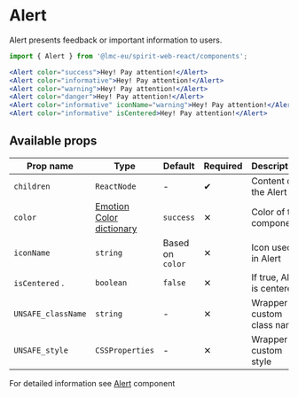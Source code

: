 # Alert

Alert presents feedback or important information to users.

```jsx
import { Alert } from '@lmc-eu/spirit-web-react/components';
```

```jsx
<Alert color="success">Hey! Pay attention!</Alert>
<Alert color="informative">Hey! Pay attention!</Alert>
<Alert color="warning">Hey! Pay attention!</Alert>
<Alert color="danger">Hey! Pay attention!</Alert>
<Alert color="informative" iconName="warning">Hey! Pay attention!</Alert>
<Alert color="informative" isCentered>Hey! Pay attention!</Alert>
```

## Available props

| Prop name          | Type                                         | Default          | Required | Description                |
| ------------------ | -------------------------------------------- | ---------------- | -------- | -------------------------- |
| `children`         | `ReactNode`                                  | -                | ✔        | Content of the Alert       |
| `color`            | [Emotion Color dictionary][dictionary-color] | `success`        | ✕        | Color of the component     |
| `iconName`         | `string`                                     | Based on `color` | ✕        | Icon used in Alert         |
| `isCentered` .     | `boolean`                                    | `false`          | ✕        | If true, Alert is centered |
| `UNSAFE_className` | `string`                                     | -                | ✕        | Wrapper custom class name  |
| `UNSAFE_style`     | `CSSProperties`                              | -                | ✕        | Wrapper custom style       |

For detailed information see [Alert](https://github.com/lmc-eu/spirit-design-system/blob/main/packages/web/src/scss/components/Alert/README.md) component

[dictionary-color]: https://github.com/lmc-eu/spirit-design-system/tree/main/docs/DICTIONARIES.md#color

